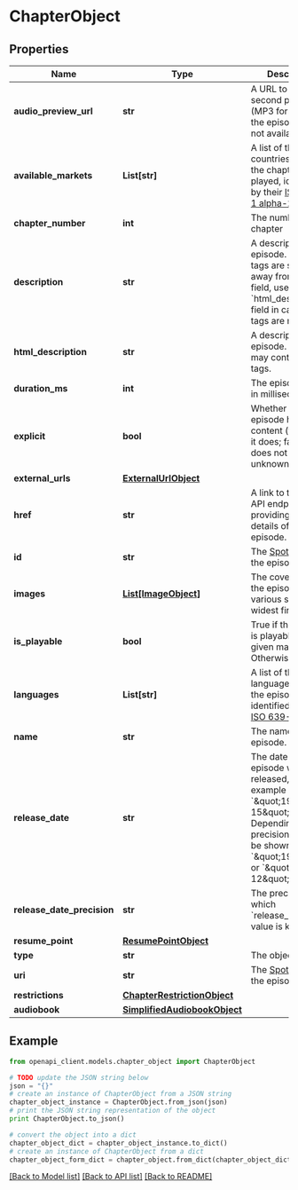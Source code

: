 # ChapterObject


## Properties
Name | Type | Description | Notes
------------ | ------------- | ------------- | -------------
**audio_preview_url** | **str** | A URL to a 30 second preview (MP3 format) of the episode. &#x60;null&#x60; if not available.  | 
**available_markets** | **List[str]** | A list of the countries in which the chapter can be played, identified by their [ISO 3166-1 alpha-2](http://en.wikipedia.org/wiki/ISO_3166-1_alpha-2) code.  | [optional] 
**chapter_number** | **int** | The number of the chapter  | 
**description** | **str** | A description of the episode. HTML tags are stripped away from this field, use &#x60;html_description&#x60; field in case HTML tags are needed.  | 
**html_description** | **str** | A description of the episode. This field may contain HTML tags.  | 
**duration_ms** | **int** | The episode length in milliseconds.  | 
**explicit** | **bool** | Whether or not the episode has explicit content (true &#x3D; yes it does; false &#x3D; no it does not OR unknown).  | 
**external_urls** | [**ExternalUrlObject**](ExternalUrlObject.md) |  | 
**href** | **str** | A link to the Web API endpoint providing full details of the episode.  | 
**id** | **str** | The [Spotify ID](/documentation/web-api/concepts/spotify-uris-ids) for the episode.  | 
**images** | [**List[ImageObject]**](ImageObject.md) | The cover art for the episode in various sizes, widest first.  | 
**is_playable** | **bool** | True if the episode is playable in the given market. Otherwise false.  | 
**languages** | **List[str]** | A list of the languages used in the episode, identified by their [ISO 639-1](https://en.wikipedia.org/wiki/ISO_639) code.  | 
**name** | **str** | The name of the episode.  | 
**release_date** | **str** | The date the episode was first released, for example &#x60;\&quot;1981-12-15\&quot;&#x60;. Depending on the precision, it might be shown as &#x60;\&quot;1981\&quot;&#x60; or &#x60;\&quot;1981-12\&quot;&#x60;.  | 
**release_date_precision** | **str** | The precision with which &#x60;release_date&#x60; value is known.  | 
**resume_point** | [**ResumePointObject**](ResumePointObject.md) |  | 
**type** | **str** | The object type.  | 
**uri** | **str** | The [Spotify URI](/documentation/web-api/concepts/spotify-uris-ids) for the episode.  | 
**restrictions** | [**ChapterRestrictionObject**](ChapterRestrictionObject.md) |  | [optional] 
**audiobook** | [**SimplifiedAudiobookObject**](SimplifiedAudiobookObject.md) |  | 

## Example

```python
from openapi_client.models.chapter_object import ChapterObject

# TODO update the JSON string below
json = "{}"
# create an instance of ChapterObject from a JSON string
chapter_object_instance = ChapterObject.from_json(json)
# print the JSON string representation of the object
print ChapterObject.to_json()

# convert the object into a dict
chapter_object_dict = chapter_object_instance.to_dict()
# create an instance of ChapterObject from a dict
chapter_object_form_dict = chapter_object.from_dict(chapter_object_dict)
```
[[Back to Model list]](../README.md#documentation-for-models) [[Back to API list]](../README.md#documentation-for-api-endpoints) [[Back to README]](../README.md)


